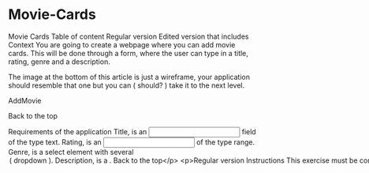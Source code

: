 # Movie-Cards

Movie Cards
Table of content
Regular version
Edited version that includes Context
You are going to create a webpage where you can add movie cards. This will be done through a form, where the user can type in a title, rating, genre and a description.

The image at the bottom of this article is just a wireframe, your application should resemble that one but you can ( should? ) take it to the next level.

AddMovie


Back to the top

Requirements of the application
Title, is an <input> field of the type text.
Rating, is an <input> of the type range.
Genre, is a select element with several <option> ( dropdown ).
Description, is a <textarea>.
Back to the top

Regular version
Instructions
This exercise must be completed with React and Vite.
Create a component for <AddMovie> with JSX that includes the input fields and buttons from the first image.

I <AddMovie>, connect the fields to variabels and do a console.log() on these when you click "Add".

Put all these variabels in an object and log it to the console.

Create a component, <MovieCard> that has JSX like the second image.

In <MovieCard>, add props and connect them to the different parts of the JSX.

Render one <MovieCard>, that takes one movie object from <AddMovie> as props, under the <AddMovie> component when you click "Add".

Add every movie object, that is created, to an array and render a <MovieCard> for every movie object with a map-function. Put them under the <AddMovie> component.

Create another component, <MovieList> that renders out a list of <MovieCard>. It should take a prop that contains the array of movie object. Use this component instead of the individual <MovieCard>.

When you click on a <MovieCard> it should be deleted from the array. React will handle the rerendering of the DOM.
